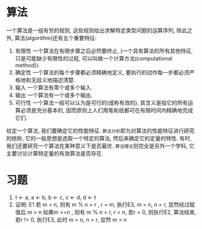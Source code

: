 # 算法

一个算法是一组有穷的规则, 这些规则给出求解特定类型问题的运算序列, 除此之外, 算法(algorithm)还有五个重要特征:
1. 有限性 一个算法在有限步骤之后必然要终止, (一个具有算法的所有其他特征, 只是可能缺少有限性的过程, 可以叫做一个计算方法(computational method)). 
2. 确定性 一个算法的每个步骤都必须精确地定义, 要执行的动作每一步都必须严格地和无歧义地描述清楚. 
3. 输入   一个算法有零个或多个输入. 
4. 输出   一个算法有一个或多个输出. 
5. 可行性 一个算法一般可以认为是可行的(或称有效的), 其含义是指它的所有运算必须是充分基本的, 因而原则上人们用笔和纸都可在有限时间内精确地完成它们. 

给定一个算法, 我们要确定它的性能特征. `算法分析`即为对算法的性能特征进行研究的统称, 它的一般思想是选取一个特定的算法, 然后来确定它的定量的特性. 有时, 我们还要研究一个算法在某种意义下是否最优. 
`算法理论`则完全是另外一个学科, 它主要讨论计算特定量的有效算法是否存在. 

# 习题
1. t <- a, a <- b, b <- c, c <- d, d <- t
2. 证明: E1 若 m < n, 则有 m % n = r , r = m, 执行E3, m = n, n = r, 显然经过赋值后 m > n
   如果m >=n , 则有 m % n = r, r < n, 若r = 0, 则执行E2, 算法结束, 若r != 0, 执行E3, 此时 m = n, n = r, 显然 m > n

